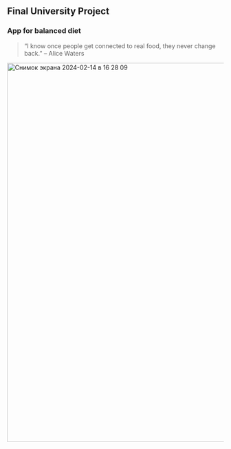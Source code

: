 ## Final University Project
### App for balanced diet
> “I know once people get connected to real food, they never change back.”
> – Alice Waters

<img width="882" alt="Снимок экрана 2024-02-14 в 16 28 09" src="https://github.com/aaivol/EquLibo/assets/100151145/2d118a73-d3ba-44f2-ae03-6a69395562f3">
